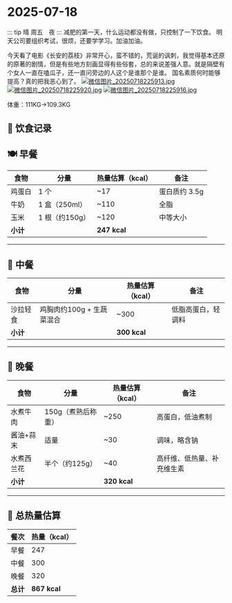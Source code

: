 # 2025-07-18
::: tip
晴 周五　夜 
::: 
减肥的第一天，什么运动都没有做，只控制了一下饮食。
明天公司要组织考试，很烦，还要学学习。加油加油。

今天看了电影《长安的荔枝》非常开心，蛮不错的，荒诞的讽刺，我觉得基本还原的原著的剧情，但是有些地方刻画显得有些俗套，总的来说差强人意。就是隔壁有个女人一直在嗑瓜子，还一直问旁边的人这个是谁那个是谁。
国名素质何时能够提高？真的把我恶心到了。
[![微信图片_20250718225913.jpg](https://youke1.picui.cn/s1/2025/07/18/687a615356e85.jpg)](https://youke1.picui.cn/s1/2025/07/18/687a615356e85.jpg)
[![微信图片_20250718225920.jpg](https://youke1.picui.cn/s1/2025/07/18/687a61568b8e2.jpg)](https://youke1.picui.cn/s1/2025/07/18/687a61568b8e2.jpg)
[![微信图片_20250718225916.jpg](https://youke1.picui.cn/s1/2025/07/18/687a615635fea.jpg)](https://youke1.picui.cn/s1/2025/07/18/687a615635fea.jpg)

体重：111KG->109.3KG
## 📅 饮食记录

## 🍽 早餐
| 食物     | 分量             | 热量估算（kcal） | 备注           |
|----------|------------------|------------------|----------------|
| 鸡蛋白   | 1 个             | ~17              | 蛋白质约 3.5g  |
| 牛奶     | 1 盒（250ml）    | ~110             | 全脂           |
| 玉米     | 1 根（约150g）   | ~120             | 中等大小       |
| **小计** |                  | **247 kcal**     |                |

---

## 🥗 中餐
| 食物     | 分量                       | 热量估算（kcal） | 备注                    |
|----------|----------------------------|------------------|-------------------------|
| 沙拉轻食 | 鸡胸肉约100g + 生蔬菜混合 | ~300             | 低脂高蛋白，轻调料      |
| **小计** |                            | **300 kcal**     |                         |

---

## 🍖 晚餐
| 食物       | 分量              | 热量估算（kcal） | 备注                          |
|------------|-------------------|------------------|-------------------------------|
| 水煮牛肉   | 150g（煮熟后称重）| ~250             | 高蛋白，低油煮制              |
| 酱油+蒜末 | 适量              | ~30              | 调味，略含钠                  |
| 水煮西兰花 | 半个（约125g）    | ~40              | 高纤维、低热量、补充维生素    |
| **小计**   |                   | **320 kcal**     |                               |

---

## 🔢 总热量估算
| 餐次 | 热量（kcal） |
|------|--------------|
| 早餐 | 247          |
| 中餐 | 300          |
| 晚餐 | 320          |
| **总计** | **867 kcal**  |

